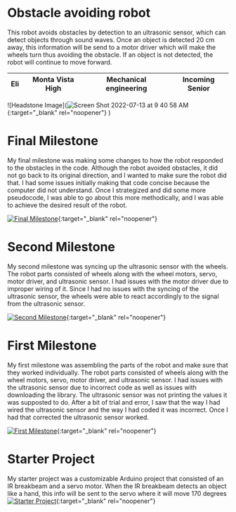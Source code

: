 ﻿# Obstacle avoiding robot
This robot avoids obstacles by detection to an ultrasonic sensor, which can detect objects through sound waves. Once an object is detected 20 cm away, this information will be send to a motor driver which will make the wheels turn thus avoiding the obstacle. If an object is not detected, the robot will continue to move forward.

| Eli | Monta Vista High | Mechanical engineering | Incoming Senior |
|:--:|:--:|:--:|:--:|

![Headstone Image](![Screen Shot 2022-07-13 at 9 40 58 AM](https://user-images.githubusercontent.com/69122710/178787027-1a4b4926-12e6-4ac9-abe9-018458be392d.png){:target="_blank" rel="noopener"}
)
  
# Final Milestone
My final milestone was making some changes to how the robot responded to the obstacles in the code. Although the robot avoided obstacles, it did not go back to its original direction, and I wanted to make sure the robot did that. I had some issues initially making that code concise because the computer did not understand. Once I strategized and did some more pseudocode, I was able to go about this more methodically, and I was able to achieve the desired result of the robot.


[![Final Milestone](https://i3.ytimg.com/vi/JuZjTQxcPFg/maxresdefault.jpg)](https://www.youtube.com/watch?v=JuZjTQxcPFg){:target="_blank" rel="noopener"}

# Second Milestone
My second milestone was syncing up the ultrasonic sensor with the wheels. The robot parts consisted of wheels along with the wheel motors, servo, motor driver, and ultrasonic sensor. I had issues with the motor driver due to improper wiring of it. Since I had no issues with the syncing of the ultrasonic sensor, the wheels were able to react accordingly to the signal from the ultrasonic sensor.

[![Second Milestone](https://i3.ytimg.com/vi/SMfc3sqW4As/maxresdefault.jpg)](https://www.youtube.com/watch?v=SMfc3sqW4As){:target="_blank" rel="noopener"}
# First Milestone
  

My first milestone was assembling the parts of the robot and make sure that they worked individually. The robot parts consisted of wheels along with the wheel motors, servo, motor driver, and ultrasonic sensor. I had issues with the ultrasonic sensor due to incorrect code as well as issues with downloading the library. The ultrasonic sensor was not printing the values it was supposted to do. After a bit of trial and error, I saw that the way I had wired the ultrasonic sensor and the way I had coded it was incorrect. Once I had that corrected the ultrasonic sensor worked.

[![First Milestone](http://i3.ytimg.com/vi/wvDvka75ShQ/hqdefault.jpg)](https://www.youtube.com/watch?v=wvDvka75ShQ "First milestone"){:target="_blank" rel="noopener"}
# Starter Project

My starter project was a customizable Arduino project that consisted of an IR breakbeam and a servo motor. When the IR breakbeam detects an object like a hand, this info will be sent to the servo where it will move 170 degrees
[![Starter Project](https://user-images.githubusercontent.com/69122710/174345371-3a62341b-28e7-43f3-bd80-5abbd103eb37.png)](https://www.youtube.com/watch?v=yVBOp2GziYg "Starter Project"){:target="_blank" rel="noopener"}
